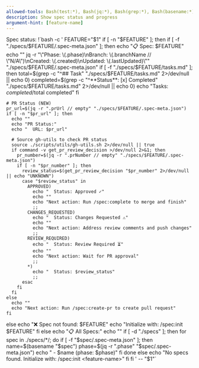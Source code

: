 ```yaml
---
allowed-tools: Bash(test:*), Bash(jq:*), Bash(grep:*), Bash(basename:*), Bash(source:*)
description: Show spec status and progress
argument-hint: [feature-name]
---
```


Spec status: !`bash -c '
FEATURE="$1"
if [ -n "$FEATURE" ]; then
  if [ -f "./specs/$FEATURE/.spec-meta.json" ]; then
    echo "📋 Spec: $FEATURE"
    echo ""
    jq -r "\"Phase: \(.phase)\nBranch: \(.branchName // \"N/A\")\nCreated: \(.created)\nUpdated: \(.lastUpdated)\"" "./specs/$FEATURE/.spec-meta.json"
    if [ -f "./specs/$FEATURE/tasks.md" ]; then
      total=$(grep -c "^## Task" "./specs/$FEATURE/tasks.md" 2>/dev/null || echo 0)
      completed=$(grep -c "^\*\*Status\*\*: \[x\] Completed" "./specs/$FEATURE/tasks.md" 2>/dev/null || echo 0)
      echo "Tasks: $completed/$total completed"
    fi

    # PR Status (NEW)
    pr_url=$(jq -r ".prUrl // empty" "./specs/$FEATURE/.spec-meta.json")
    if [ -n "$pr_url" ]; then
      echo ""
      echo "PR Status:"
      echo "  URL: $pr_url"

      # Source gh-utils to check PR status
      source ./scripts/utils/gh-utils.sh 2>/dev/null || true
      if command -v get_pr_review_decision >/dev/null 2>&1; then
        pr_number=$(jq -r ".prNumber // empty" "./specs/$FEATURE/.spec-meta.json")
        if [ -n "$pr_number" ]; then
          review_status=$(get_pr_review_decision "$pr_number" 2>/dev/null || echo "UNKNOWN")
          case "$review_status" in
            APPROVED)
              echo "  Status: Approved ✓"
              echo ""
              echo "Next action: Run /spec:complete to merge and finish"
              ;;
            CHANGES_REQUESTED)
              echo "  Status: Changes Requested ⚠"
              echo ""
              echo "Next action: Address review comments and push changes"
              ;;
            REVIEW_REQUIRED)
              echo "  Status: Review Required ⏳"
              echo ""
              echo "Next action: Wait for PR approval"
              ;;
            *)
              echo "  Status: $review_status"
              ;;
          esac
        fi
      fi
    else
      echo ""
      echo "Next action: Run /spec:create-pr to create pull request"
    fi
  else
    echo "❌ Spec not found: $FEATURE"
    echo "Initialize with: /spec:init $FEATURE"
  fi
else
  echo "📋 All Specs:"
  echo ""
  if [ -d "./specs" ]; then
    for spec in ./specs/*/; do
      if [ -f "$spec/.spec-meta.json" ]; then
        name=$(basename "$spec")
        phase=$(jq -r ".phase" "$spec/.spec-meta.json")
        echo "  - $name (phase: $phase)"
      fi
    done
  else
    echo "No specs found. Initialize with: /spec:init <feature-name>"
  fi
fi
' -- "$1"`
